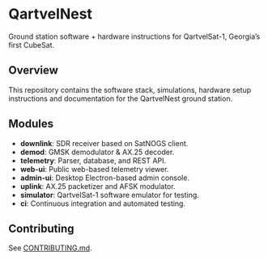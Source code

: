 # QartvelNest
Ground station software + hardware instructions for QartvelSat-1, Georgia’s first CubeSat.

## Overview
This repository contains the software stack, simulations, hardware setup instructions and documentation for the QartvelNest ground station.

## Modules
- **downlink**: SDR receiver based on SatNOGS client.
- **demod**: GMSK demodulator & AX.25 decoder.
- **telemetry**: Parser, database, and REST API.
- **web-ui**: Public web-based telemetry viewer.
- **admin-ui**: Desktop Electron-based admin console.
- **uplink**: AX.25 packetizer and AFSK modulator.
- **simulator**: QartvelSat-1 software emulator for testing.
- **ci**: Continuous integration and automated testing.

## Contributing
See [CONTRIBUTING.md](docs/CONTRIBUTING.md).
